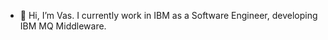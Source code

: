 - 👋 Hi, I’m Vas. I currently work in IBM as a Software Engineer, developing IBM MQ Middleware. 

<!---
VasilyShcherbinin/VasilyShcherbinin is a ✨ special ✨ repository because its `README.md` (this file) appears on your GitHub profile.
You can click the Preview link to take a look at your changes.
--->
